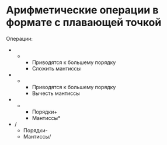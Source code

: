 # Арифметические операции в формате с плавающей точкой

Операции:
- +
	- Приводятся к большему порядку
	- Сложить мантиссы
- -
	- Приводятся к большему порядку
	- Вычесть мантиссы
- *
	- Порядки+
	- Мантиссы*
- /
	- Порядки-
	- Мантиссы/

